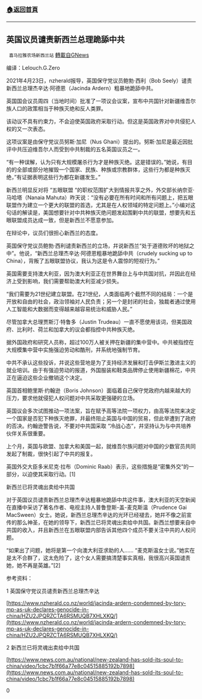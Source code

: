 ###  [:house:返回首頁](https://github.com/ourhimalayas/txt)
---

## 英国议员谴责新西兰总理跪舔中共
` 喜马拉雅农场新西兰站` [轉載自GNews](https://gnews.org/zh-hans/1136878/)

编译：Lelouch.G.Zero

2021年4月23日，nzherald报导，英国保守党议员鲍勃·西利（Bob Seely）谴责新西兰总理杰辛达·阿德恩（Jacinda Ardern）粗暴地跪舔中共。

英国国会议员周四（当地时间）批准了一项议会议案，宣布中共国针对新疆维吾尔族人口的政策相当于种族灭绝和反人类罪。

该动议不具有约束力，不会迫使英国政府采取行动。但这是英国政界对中共侵犯人权的又一次表态。

这项议案是由保守党议员努斯·加尼（Nus Ghani）提出的。努斯·加尼是最近因批评中共压迫维吾尔人而受到中共制裁的五名英国议员之一。

“有一种误解，认为只有大规模屠杀行为才是种族灭绝。这是错误的。”她说，有目的的全部或部分地摧毁一个国家、民族、种族或宗教群体，这些行为都是种族灭绝，”有证据表明这些行为都在新疆发生。”

新西兰明显反对将 “五眼联盟 “的职权范围扩大到情报共享之外，外交部长纳奈亚·马哈塔（Nanaia Mahuta）昨天说：“没有必要在所有时间和所有问题上，把五眼联盟作为建立一个更大的联盟的首选，尤其是在人权领域的特定问题上。”小编对这句话的解读是，美国想要针对中共种族灭绝问题发起围剿中共的联盟，想要先和五眼联盟成员达成一致，但是新西兰不愿意参加。

在辩论中，议员们很担心新西兰的态度。

英国保守党议员鲍勃·西利谴责新西兰的立场，幷说新西兰“处于道德败坏的地狱之中”。他说，“新西兰总理杰辛达·阿德恩粗暴地跪舔中共（crudely sucking up to China），背叛了五眼联盟协议，我认为这是令人震惊的短视行为。”

英国需要支持澳大利亚，因为澳大利亚正在世界舞台上与中共国对抗，幷因此在经济上受到影响，我们需要帮助澳大利亚减少损失。

“我们需要为21世纪建立联盟。在21世纪，人类面临两个截然不同的结局：一个是开放和自由的社会，政治领袖对人民负责；另一个是封闭的社会，独裁者通过使用人工智能和大数据而变得越来越容易统治和威胁人民。”

尽管加拿大总理贾斯汀·特鲁多（Justin Trudeau）一直不愿使用该词，但美国政府、比利时、荷兰和加拿大的议会都指控中共种族灭绝。

据外国政府和研究人员称，超过100万人被关押在新疆的集中营中。中共被指控在大规模集中营中实施强迫劳动和酷刑，幷系统地强制节育。

中共不承认这些投诉，幷说这些营地是为了支持经济发展和打击伊斯兰激进主义的就业培训。由于有强迫劳动的报道，外国服装和鞋类品牌停止使用新疆棉花，中共正在逼迫这些企业撤销这个决定。

英国首相鲍里斯·约翰逊（Boris Johnson）面临着自己保守党政府内越来越大的压力，要求他就侵犯人权问题对中共采取更强硬的立场。

英国议会多次试图推动一项法案，旨在赋予高等法院一项权力，由高等法院来决定一个国家是否犯下种族灭绝罪，幷最终阻止英国与中国的贸易，但此举遭到了政府的否决。约翰逊警告说，不要对中共国采取 “冷战心态”，幷坚持认为与中共培养伙伴关系很重要。

上个月，英国与欧盟、加拿大和美国一起，就维吾尔族问题对中国的少数官员共同发起了制裁，很快引起了中共的报复。

英国外交大臣多米尼克·拉布（Dominic Raab）表示，这些措施是“密集外交”的一部分，以迫使其采取行动。[1]

新西兰已将灵魂出卖给中共国

对于英国议员谴责新西兰总理杰辛达粗暴地跪舔中共这件事，澳大利亚的天空新闻在直播中采访了著名作者、电视主持人普鲁登斯-盖-麦克斯温（Prudence Gai MacSween）女士。她说，新西兰总理杰辛达的光环已经褪去，她幷不像之前宣传的那么神圣，在她的领导下，新西兰已将灵魂出卖给中共国。新西兰想要来自中共国的收入，幷且新西兰在五眼联盟内部告诉其他四个成员不要关注中共的人权问题。

“如果出了问题，她将是第一个向澳大利亚求助的人…… “麦克斯温女士说。”她实在是太不合群了，这太危险了，这个女人需要搞清楚事实真相，我很高兴英国谴责她，她不再是英雄。”[2]

参考资料：

1 英国保守党议员谴责新西兰总理杰辛达

[https://www.nzherald.co.nz/world/jacinda-ardern-condemned-by-tory-mp-as-uk-declares-genocide-in-china/HZU2JPQRZCTA6RSMUQB7XHLXKQ/](https://www.nzherald.co.nz/world/jacinda-ardern-condemned-by-tory-mp-as-uk-declares-genocide-in-china/HZU2JPQRZCTA6RSMUQB7XHLXKQ/)

2 新西兰已将灵魂出卖给中共国

[https://www.news.com.au/national/new-zealand-has-sold-its-soul-to-china/video/1cbc7b1f66a77e8c04515885192b7898](https://www.news.com.au/national/new-zealand-has-sold-its-soul-to-china/video/1cbc7b1f66a77e8c04515885192b7898)

0
